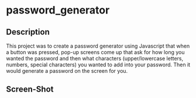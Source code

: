 # password_generator

## Description
This project was to create a password generator using Javascript that when a button was pressed, pop-up screens come up that ask for how long you wanted the password and then what characters (upper/lowercase letters, numbers, special characters) you wanted to add into your password. Then it would generate a password on the screen for you.


## Screen-Shot


